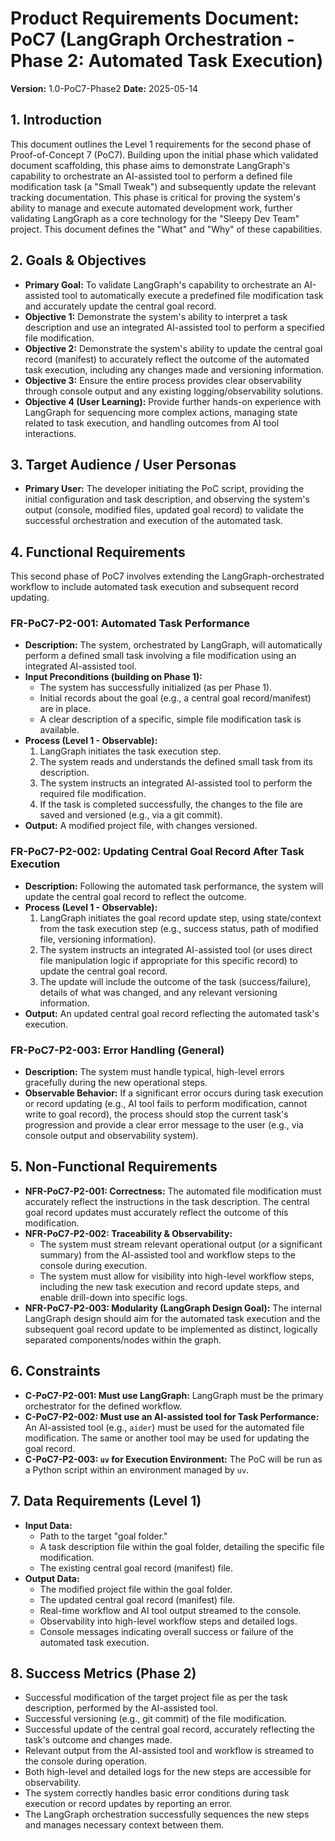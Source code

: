 # Product Requirements Document: PoC7 (LangGraph Orchestration - Phase 2: Automated Task Execution)

**Version:** 1.0-PoC7-Phase2
**Date:** 2025-05-14

## 1. Introduction

This document outlines the Level 1 requirements for the second phase of Proof-of-Concept 7 (PoC7). Building upon the initial phase which validated document scaffolding, this phase aims to demonstrate LangGraph's capability to orchestrate an AI-assisted tool to perform a defined file modification task (a "Small Tweak") and subsequently update the relevant tracking documentation. This phase is critical for proving the system's ability to manage and execute automated development work, further validating LangGraph as a core technology for the "Sleepy Dev Team" project. This document defines the "What" and "Why" of these capabilities.

## 2. Goals & Objectives

* **Primary Goal:** To validate LangGraph's capability to orchestrate an AI-assisted tool to automatically execute a predefined file modification task and accurately update the central goal record.
* **Objective 1:** Demonstrate the system's ability to interpret a task description and use an integrated AI-assisted tool to perform a specified file modification.
* **Objective 2:** Demonstrate the system's ability to update the central goal record (manifest) to accurately reflect the outcome of the automated task execution, including any changes made and versioning information.
* **Objective 3:** Ensure the entire process provides clear observability through console output and any existing logging/observability solutions.
* **Objective 4 (User Learning):** Provide further hands-on experience with LangGraph for sequencing more complex actions, managing state related to task execution, and handling outcomes from AI tool interactions.

## 3. Target Audience / User Personas

* **Primary User:** The developer initiating the PoC script, providing the initial configuration and task description, and observing the system's output (console, modified files, updated goal record) to validate the successful orchestration and execution of the automated task.

## 4. Functional Requirements

This second phase of PoC7 involves extending the LangGraph-orchestrated workflow to include automated task execution and subsequent record updating.

### FR-PoC7-P2-001: Automated Task Performance

* **Description:** The system, orchestrated by LangGraph, will automatically perform a defined small task involving a file modification using an integrated AI-assisted tool.
* **Input Preconditions (building on Phase 1):**
    * The system has successfully initialized (as per Phase 1).
    * Initial records about the goal (e.g., a central goal record/manifest) are in place.
    * A clear description of a specific, simple file modification task is available.
* **Process (Level 1 - Observable):**
    1. LangGraph initiates the task execution step.
    2. The system reads and understands the defined small task from its description.
    3. The system instructs an integrated AI-assisted tool to perform the required file modification.
    4. If the task is completed successfully, the changes to the file are saved and versioned (e.g., via a git commit).
* **Output:** A modified project file, with changes versioned.

### FR-PoC7-P2-002: Updating Central Goal Record After Task Execution

* **Description:** Following the automated task performance, the system will update the central goal record to reflect the outcome.
* **Process (Level 1 - Observable):**
    1. LangGraph initiates the goal record update step, using state/context from the task execution step (e.g., success status, path of modified file, versioning information).
    2. The system instructs an integrated AI-assisted tool (or uses direct file manipulation logic if appropriate for this specific record) to update the central goal record.
    3. The update will include the outcome of the task (success/failure), details of what was changed, and any relevant versioning information.
* **Output:** An updated central goal record reflecting the automated task's execution.

### FR-PoC7-P2-003: Error Handling (General)

* **Description:** The system must handle typical, high-level errors gracefully during the new operational steps.
* **Observable Behavior:** If a significant error occurs during task execution or record updating (e.g., AI tool fails to perform modification, cannot write to goal record), the process should stop the current task's progression and provide a clear error message to the user (e.g., via console output and observability system).

## 5. Non-Functional Requirements

* **NFR-PoC7-P2-001: Correctness:** The automated file modification must accurately reflect the instructions in the task description. The central goal record updates must accurately reflect the outcome of this modification.
* **NFR-PoC7-P2-002: Traceability & Observability:**
    * The system must stream relevant operational output (or a significant summary) from the AI-assisted tool and workflow steps to the console during execution.
    * The system must allow for visibility into high-level workflow steps, including the new task execution and record update steps, and enable drill-down into specific logs.
* **NFR-PoC7-P2-003: Modularity (LangGraph Design Goal):** The internal LangGraph design should aim for the automated task execution and the subsequent goal record update to be implemented as distinct, logically separated components/nodes within the graph.

## 6. Constraints

* **C-PoC7-P2-001: Must use LangGraph:** LangGraph must be the primary orchestrator for the defined workflow.
* **C-PoC7-P2-002: Must use an AI-assisted tool for Task Performance:** An AI-assisted tool (e.g., `aider`) must be used for the automated file modification. The same or another tool may be used for updating the goal record.
* **C-PoC7-P2-003: `uv` for Execution Environment:** The PoC will be run as a Python script within an environment managed by `uv`.

## 7. Data Requirements (Level 1)

* **Input Data:**
    * Path to the target "goal folder."
    * A task description file within the goal folder, detailing the specific file modification.
    * The existing central goal record (manifest) file.
* **Output Data:**
    * The modified project file within the goal folder.
    * The updated central goal record (manifest) file.
    * Real-time workflow and AI tool output streamed to the console.
    * Observability into high-level workflow steps and detailed logs.
    * Console messages indicating overall success or failure of the automated task execution.

## 8. Success Metrics (Phase 2)

* Successful modification of the target project file as per the task description, performed by the AI-assisted tool.
* Successful versioning (e.g., git commit) of the file modification.
* Successful update of the central goal record, accurately reflecting the task's outcome and changes made.
* Relevant output from the AI-assisted tool and workflow is streamed to the console during operation.
* Both high-level and detailed logs for the new steps are accessible for observability.
* The system correctly handles basic error conditions during task execution or record updates by reporting an error.
* The LangGraph orchestration successfully sequences the new steps and manages necessary context between them.
